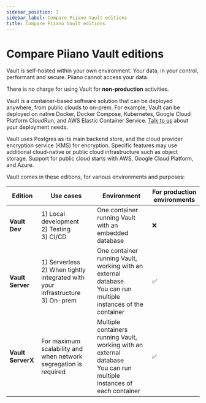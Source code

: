 ```yaml
---
sidebar_position: 3
sidebar_label: Compare Piiano Vault editions
title: Compare Piiano Vault editions
---
```


# Compare Piiano Vault editions
Vault is self-hosted within your own environment. Your data, in your control, performant and secure. Piiano cannot access your data.

There is no charge for using Vault for **non-production** activities.

Vault is a container-based software solution that can be deployed anywhere, from public clouds to on-prem. For example, Vault can be deployed on native Docker, Docker Compose, Kubernetes, Google Cloud Platform CloudRun, and AWS Elastic Container Service. [Talk to us](https://piiano.com/contact-us/) about your deployment needs.

Vault uses Postgres as its main backend store, and the cloud provider encryption service (KMS) for encryption. Specific features may use additional cloud-native or public cloud infrastructure such as object storage. Support for public cloud starts with AWS, Google Cloud Platform, and Azure.

Vault comes in these editions, for various environments and purposes:

| Edition           | Use cases                                                                            | Environment                                                                                                               | For production environments |
| ----------------- | ------------------------------------------------------------------------------------ | ------------------------------------------------------------------------------------------------------------------------- | --------------------------- |
| **Vault Dev**     | 1) Local development<br/>2) Testing<br/>3) CI/CD                                     | One container running Vault with an embedded database                                                                     | :x:                         |
| **Vault Server**  | 1) Serverless<br/>2) When tightly integrated with your infrastructure<br/>3) On-prem | One container running Vault, working with an external database<br/>You can run multiple instances of the container        | :white_check_mark:          |
| **Vault ServerX** | For maximum scalability and when network segregation is required                     | Multiple containers running Vault, working with an external database<br/>You can run multiple instances of each container | :white_check_mark:          |
